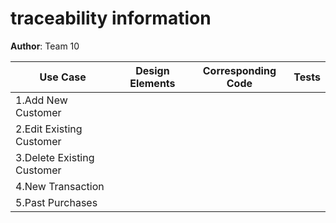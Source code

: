 # traceability information

**Author**: Team 10



Use Case                       | Design Elements     | Corresponding Code           | Tests                                
-------------------------------| --------------------|------------------------------|-------------------
1.Add New Customer             |                   
2.Edit Existing Customer       |                   
3.Delete Existing Customer     |              
4.New Transaction              |                
5.Past Purchases               |             


